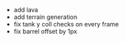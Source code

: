 - add lava
- add terrain generation
- fix tank y coll checks on every frame
- fix barrel offset by 1px
